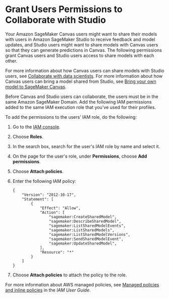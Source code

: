 # Grant Users Permissions to Collaborate with Studio<a name="canvas-collaborate-permissions"></a>

Your Amazon SageMaker Canvas users might want to share their models with users in Amazon SageMaker Studio to receive feedback and model updates, and Studio users might want to share models with Canvas users so that they can generate predictions in Canvas\. The following permissions grant Canvas users and Studio users access to share models with each other\.

For more information about how Canvas users can share models with Studio users, see [Collaborate with data scientists](canvas-collaborate.md)\. For more information about how Canvas users can bring a model shared from Studio, see [Bring your own model to SageMaker Canvas](canvas-byom.md)\.

Before Canvas and Studio users can collaborate, the users must be in the same Amazon SageMaker Domain\. Add the following IAM permissions added to the same IAM execution role that you've used for their profiles\.

To add the permissions to the users’ IAM role, do the following:

1. Go to the [IAM console](https://console.aws.amazon.com/iamv2)\.

1. Choose **Roles**\.

1. In the search box, search for the user's IAM role by name and select it\.

1. On the page for the user's role, under **Permissions**, choose **Add permissions**\.

1. Choose **Attach policies**\.

1. Enter the following IAM policy:

   ```
   {
       "Version": "2012-10-17",
       "Statement": [
           {
               "Effect": "Allow",
               "Action": [
                   "sagemaker:CreateSharedModel",
                   "sagemaker:DescribeSharedModel",
                   "sagemaker:ListSharedModelEvents",
                   "sagemaker:ListSharedModels",
                   "sagemaker:ListSharedModelVersions",
                   "sagemaker:SendSharedModelEvent",
                   "sagemaker:UpdateSharedModel",
               ],
               "Resource": "*"
           }
       ]
   }
   ```

1. Choose **Attach policies** to attach the policy to the role\.

For more information about AWS managed policies, see [Managed policies and inline policies](https://docs.aws.amazon.com/IAM/latest/UserGuide/access_policies_managed-vs-inline.html) in the *IAM User Guide*\.